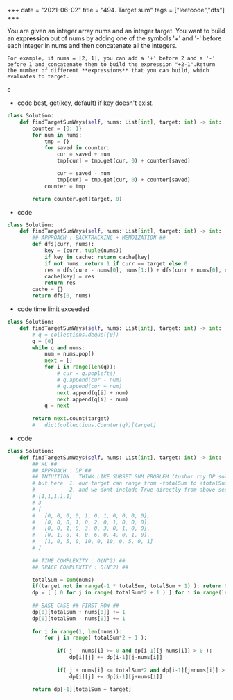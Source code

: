 +++ 
date = "2021-06-02"
title = "494. Target sum"
tags = ["leetcode","dfs"]
+++

You are given an integer array nums and an integer target.
You want to build an **expression** out of nums by adding one of the symbols '+' and '-' before each integer in nums and then concatenate all the integers.

	For example, if nums = [2, 1], you can add a '+' before 2 and a '-' before 1 and concatenate them to build the expression "+2-1".Return the number of different **expressions** that you can build, which evaluates to target.
c
- code  best, get(key, default) if key doesn't exist.
```py
class Solution:
    def findTargetSumWays(self, nums: List[int], target: int) -> int:
        counter = {0: 1}
        for num in nums:
            tmp = {}
            for saved in counter:
                cur = saved + num
                tmp[cur] = tmp.get(cur, 0) + counter[saved]

                cur = saved - num
                tmp[cur] = tmp.get(cur, 0) + counter[saved]
            counter = tmp

        return counter.get(target, 0)

```
- code
```py
class Solution:
    def findTargetSumWays(self, nums: List[int], target: int) -> int:
        ## APPROACH : BACKTRACKING + MEMOIZATION ##
        def dfs(curr, nums):
            key = (curr, tuple(nums))
            if key in cache: return cache[key]
            if not nums: return 1 if curr == target else 0            
            res = dfs(curr - nums[0], nums[1:]) + dfs(curr + nums[0], nums[1:])
            cache[key] = res
            return res
        cache = {}        
        return dfs(0, nums)

```
- code  time limit exceeded
```py
class Solution:
    def findTargetSumWays(self, nums: List[int], target: int) -> int:
        # q = collections.deque([0])
        q = [0]
        while q and nums:
            num = nums.pop()
            next = []
            for i in range(len(q)):
                # cur = q.popleft()
                # q.append(cur - num)
                # q.append(cur + num)
                next.append(q[i] + num)
                next.append(q[i] - num)
            q = next
        
        return next.count(target)
        #   dict(collections.Counter(q))[target]

```
- code
```py
class Solution:
    def findTargetSumWays(self, nums: List[int], target: int) -> int:
        ## RC ##
        ## APPROACH : DP ##
        ## INTUITION : THINK LIKE SUBSET SUM PROBLEM (tushor roy DP solution) Leetcode 416. Partition equal subset sum ##
        # but here  1. our target can range from -totalSum to +totalSum
        #           2. and we dont include True directly from above sequence, coz it is not subsequence we are looking for. so here consider if and only if previous value exists
        # [1,1,1,1,1]
        # 3
        # [
        #   [0, 0, 0, 0, 1, 0, 1, 0, 0, 0, 0], 
        #   [0, 0, 0, 1, 0, 2, 0, 1, 0, 0, 0], 
        #   [0, 0, 1, 0, 3, 0, 3, 0, 1, 0, 0], 
        #   [0, 1, 0, 4, 0, 6, 0, 4, 0, 1, 0], 
        #   [1, 0, 5, 0, 10, 0, 10, 0, 5, 0, 1]
        # ]
        
        ## TIME COMPLEXITY : O(N^2) ##
        ## SPACE COMPLEXITY : O(N^2) ##

        totalSum = sum(nums)
        if(target not in range(-1 * totalSum, totalSum + 1) ): return 0
        dp = [ [ 0 for j in range( totalSum*2 + 1 ) ] for i in range(len(nums))]
        
        ## BASE CASE ## FIRST ROW ##
        dp[0][totalSum + nums[0]] += 1
        dp[0][totalSum - nums[0]] += 1
        
        for i in range(1, len(nums)):
            for j in range( totalSum*2 + 1 ):
                
                if( j - nums[i] >= 0 and dp[i-1][j-nums[i]] > 0 ):          # left side
                    dp[i][j] += dp[i-1][j-nums[i]]
                
                if( j + nums[i] <= totalSum*2 and dp[i-1][j+nums[i]] > 0 ): # right side
                    dp[i][j] += dp[i-1][j+nums[i]]
        
        return dp[-1][totalSum + target]

```
